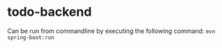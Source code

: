# todo-backend 

Can be run from commandline by executing the following command:
`mvn spring-boot:run`

